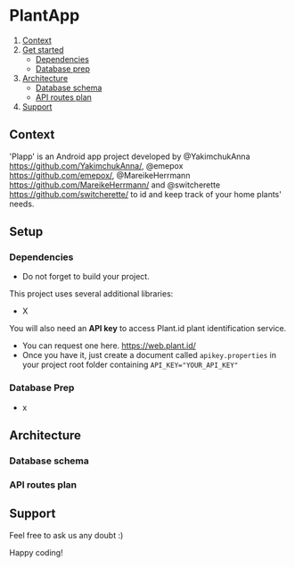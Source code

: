 # PlantApp

1. [Context](#context)
2. [Get started](#setup)
   - [Dependencies](#dependencies)
   - [Database prep](#database-prep)
3. [Architecture](#architecture)
   - [Database schema](#database-schema)
   - [API routes plan](#API-routes-plan)
4. [Support](#support)

## Context

'Plapp' is an Android app project developed by @YakimchukAnna <https://github.com/YakimchukAnna/>, @emepox <https://github.com/emepox/>, @MareikeHerrmann <https://github.com/MareikeHerrmann/> and @switcherette <https://github.com/switcherette/> to id and keep track of your home plants' needs.

## Setup

### Dependencies

- Do not forget to build your project.

This project uses several additional libraries:

- X

You will also need an **API key** to access Plant.id plant identification service. 
- You can request one here. <https://web.plant.id/>
- Once you have it, just create a document called `apikey.properties` in your project root folder containing `API_KEY="YOUR_API_KEY"`

### Database Prep

-  x


## Architecture

### Database schema

### API routes plan

## Support

Feel free to ask us any doubt :) 

Happy coding!



